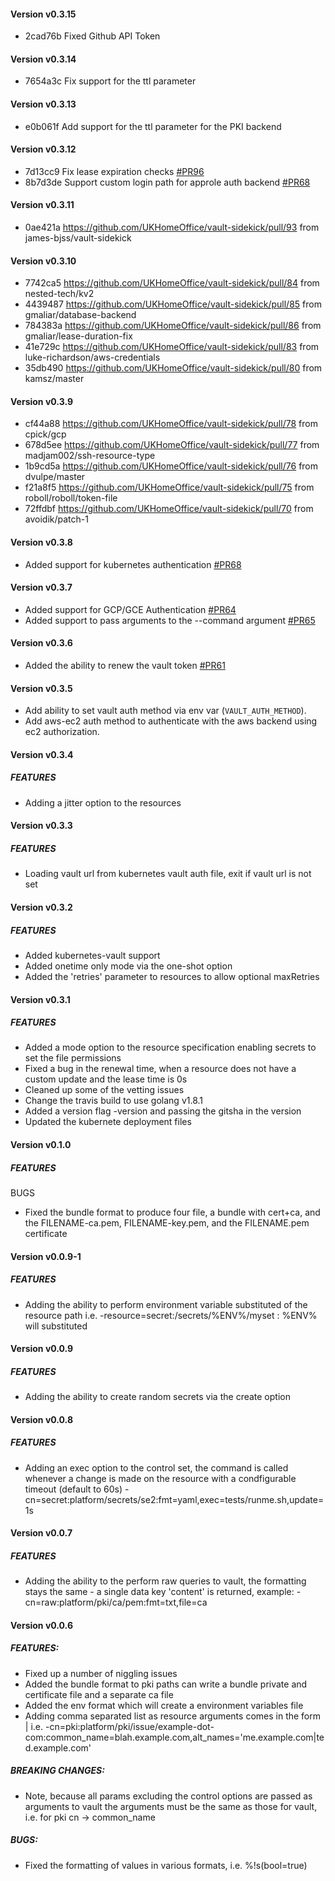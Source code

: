 #### **Version v0.3.15**
* 2cad76b Fixed Github API Token

#### **Version v0.3.14**
* 7654a3c Fix support for the ttl parameter

#### **Version v0.3.13**
* e0b061f Add support for the ttl parameter for the PKI backend

#### **Version v0.3.12**
* 7d13cc9 Fix lease expiration checks [#PR96](https://github.com/UKHomeOffice/vault-sidekick/pull/96)
* 8b7d3de Support custom login path for approle auth backend [#PR68](https://github.com/UKHomeOffice/vault-sidekick/pull/92)

#### **Version v0.3.11**
* 0ae421a https://github.com/UKHomeOffice/vault-sidekick/pull/93 from james-bjss/vault-sidekick

#### **Version v0.3.10**

* 7742ca5 https://github.com/UKHomeOffice/vault-sidekick/pull/84 from nested-tech/kv2
* 4439487 https://github.com/UKHomeOffice/vault-sidekick/pull/85 from gmaliar/database-backend
* 784383a https://github.com/UKHomeOffice/vault-sidekick/pull/86 from gmaliar/lease-duration-fix
* 41e729c https://github.com/UKHomeOffice/vault-sidekick/pull/83 from luke-richardson/aws-credentials
* 35db490 https://github.com/UKHomeOffice/vault-sidekick/pull/80 from kamsz/master

#### **Version v0.3.9**

* cf44a88 https://github.com/UKHomeOffice/vault-sidekick/pull/78 from cpick/gcp
* 678d5ee https://github.com/UKHomeOffice/vault-sidekick/pull/77 from madjam002/ssh-resource-type
* 1b9cd5a https://github.com/UKHomeOffice/vault-sidekick/pull/76 from dvulpe/master
* f21a8f5 https://github.com/UKHomeOffice/vault-sidekick/pull/75 from roboll/roboll/token-file
* 72ffdbf https://github.com/UKHomeOffice/vault-sidekick/pull/70 from avoidik/patch-1

#### **Version v0.3.8**

* Added support for kubernetes authentication [#PR68](https://github.com/UKHomeOffice/vault-sidekick/pull/68)

#### **Version v0.3.7**

* Added support for GCP/GCE Authentication [#PR64](https://github.com/UKHomeOffice/vault-sidekick/pull/64)
* Added support to pass arguments to the --command argument [#PR65](https://github.com/UKHomeOffice/vault-sidekick/pull/65)

#### **Version v0.3.6**

* Added the ability to renew the vault token [#PR61](https://github.com/UKHomeOffice/vault-sidekick/pull/61)

#### **Version v0.3.5**

* Add ability to set vault auth method via env var (`VAULT_AUTH_METHOD`).
* Add aws-ec2 auth method to authenticate with the aws backend using ec2 authorization.

#### **Version v0.3.4**

##### FEATURES

 * Adding a jitter option to the resources

#### **Version v0.3.3**

##### FEATURES

 * Loading vault url from kubernetes vault auth file, exit if vault url is not set

#### **Version v0.3.2**

##### FEATURES

 * Added kubernetes-vault support
 * Added onetime only mode via the one-shot option
 * Added the 'retries' parameter to resources to allow optional maxRetries

#### **Version v0.3.1**

##### FEATURES

 * Added a mode option to the resource specification enabling secrets to set the file permissions
 * Fixed a bug in the renewal time, when a resource does not have a custom update and the lease time is 0s
 * Cleaned up some of the vetting issues
 * Change the travis build to use golang v1.8.1
 * Added a version flag -version and passing the gitsha in the version
 * Updated the kubernete deployment files

#### **Version v0.1.0**

##### FEATURES

BUGS
 * Fixed the bundle format to produce four file, a bundle with cert+ca, and the FILENAME-ca.pem, FILENAME-key.pem,
   and the FILENAME.pem certificate

#### **Version v0.0.9-1**

##### FEATURES

 * Adding the ability to perform environment variable substituted of the resource path i.e.
   -resource=secret:/secrets/%ENV%/myset : %ENV% will substituted

#### **Version v0.0.9**

##### FEATURES

 * Adding the ability to create random secrets via the create option

#### **Version v0.0.8**

##### FEATURES

 * Adding an exec option to the control set, the command is called whenever a change is made on the resource with a
   condfigurable timeout (default to 60s)
   -cn=secret:platform/secrets/se2:fmt=yaml,exec=tests/runme.sh,update=1s

#### **Version v0.0.7**

##### FEATURES
 * Adding the ability to the perform raw queries to vault, the formatting stays the same - a single
   data key 'content' is returned, example: -cn=raw:platform/pki/ca/pem:fmt=txt,file=ca

#### **Version v0.0.6**

##### FEATURES:

 * Fixed up a number of niggling issues
 * Added the bundle format to pki paths can write a bundle private and certificate file and a separate ca file
 * Added the env format which will create a environment variables file
 * Adding comma separated list as resource arguments comes in the form <ARG>|<ARG> i.e.
   -cn=pki:platform/pki/issue/example-dot-com:common_name=blah.example.com,alt_names='me.example.com|ted.example.com'

##### BREAKING CHANGES:
 * Note, because all params excluding the control options are passed as arguments to vault the arguments must be the
   same as those for vault, i.e. for pki cn -> common_name

##### BUGS:

 * Fixed the formatting of values in various formats, i.e. %!s(bool=true)
